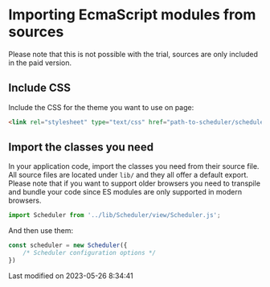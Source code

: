 # Importing EcmaScript modules from sources

Please note that this is not possible with the trial, sources are only included in the paid version.

## Include CSS

Include the CSS for the theme you want to use on page:

```html
<link rel="stylesheet" type="text/css" href="path-to-scheduler/scheduler.[theme].css" data-bryntum-theme>
```

## Import the classes you need

In your application code, import the classes you need from their source file. All source files are located under `lib/`
and they all offer a default export. Please note that if you want to support older browsers you need to transpile and
bundle your code since ES modules are only supported in modern browsers.

```javascript
import Scheduler from '../lib/Scheduler/view/Scheduler.js';
```

And then use them:

```javascript
const scheduler = new Scheduler({
    /* Scheduler configuration options */
})
```



<p class="last-modified">Last modified on 2023-05-26 8:34:41</p>
